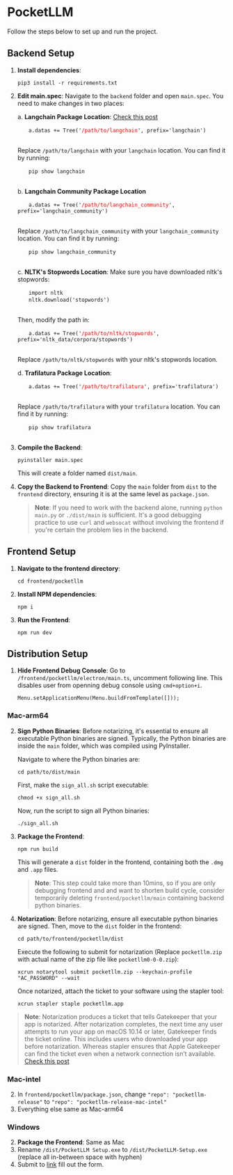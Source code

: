 # PocketLLM

Follow the steps below to set up and run the project.

## Backend Setup

1. **Install dependencies**:
   <pre>
   <code>pip3 install -r requirements.txt</code>
   </pre>

2. **Edit main.spec**:
   Navigate to the `backend` folder and open `main.spec`. You need to make changes in two places:

   a. **Langchain Package Location**: [Check this post](https://github.com/langchain-ai/langchain/issues/4547#issuecomment-1676403768)
      <pre>
      <code>a.datas += Tree('<text style="color: red;">/path/to/langchain</text>', prefix='langchain')</code>
      </pre>
      Replace `/path/to/langchain` with your `langchain` location. You can find it by running:
      <pre>
      <code>pip show langchain</code>
      </pre>

   b. **Langchain Community Package Location**
      <pre>
      <code>a.datas += Tree('<text style="color: red;">/path/to/langchain_community</text>', prefix='langchain_community')</code>
      </pre>
      Replace `/path/to/langchain_community` with your `langchain_community` location. You can find it by running:
      <pre>
      <code>pip show langchain_community</code>
      </pre>
      
   c. **NLTK's Stopwords Location**:
      Make sure you have downloaded nltk's stopwords:
      <pre>
      <code>import nltk</code>
      <code>nltk.download('stopwords')</code>
      </pre>
      Then, modify the path in:
      <pre>
      <code>a.datas += Tree('<span style="color: red;">/path/to/nltk/stopwords</span>', prefix='nltk_data/corpora/stopwords')</code>
      </pre>
      Replace `/path/to/nltk/stopwords` with your nltk's stopwords location.

   d. **Trafilatura Package Location**:
      <pre>
      <code>a.datas += Tree('<text style="color: red;">/path/to/trafilatura</text>', prefix='trafilatura')</code>
      </pre>
      Replace `/path/to/trafilatura` with your `trafilatura` location. You can find it by running:
      <pre>
      <code>pip show trafilatura</code>
      </pre>

4. **Compile the Backend**:
   <pre>
   <code>pyinstaller main.spec</code>
   </pre>
   This will create a folder named `dist/main`.

5. **Copy the Backend to Frontend**:
   Copy the `main` folder from `dist` to the `frontend` directory, ensuring it is at the same level as `package.json`.

   > **Note**: If you need to work with the backend alone, running `python main.py` or `./dist/main` is sufficient. It's a good debugging practice to use `curl` and `websocat` without involving the frontend if you're certain the problem lies in the backend.

## Frontend Setup

1. **Navigate to the frontend directory**:
   <pre>
   <code>cd frontend/pocketllm</code>
   </pre>

2. **Install NPM dependencies**:
   <pre>
   <code>npm i</code>
   </pre>

3. **Run the Frontend**:
   <pre>
   <code>npm run dev</code>
   </pre>

## Distribution Setup
1. **Hide Frontend Debug Console**:
   Go to `/frontend/pocketllm/electron/main.ts`, uncomment following line. This disables user from openning debug console using `cmd+option+i`.
   <pre>
   <code>Menu.setApplicationMenu(Menu.buildFromTemplate([]));</code>
   </pre>

### Mac-arm64
2. **Sign Python Binaries**:
   Before notarizing, it's essential to ensure all executable Python binaries are signed. Typically, the Python binaries are inside the `main` folder, which was compiled using PyInstaller.
   
   Navigate to where the Python binaries are:
   <pre>
   <code>cd path/to/dist/main</code>
   </pre>
   
   First, make the `sign_all.sh` script executable:
   <pre>
   <code>chmod +x sign_all.sh</code>
   </pre>
   
   Now, run the script to sign all Python binaries:
   <pre>
   <code>./sign_all.sh</code>
   </pre>

3. **Package the Frontend**:
   <pre>
   <code>npm run build</code>
   </pre>
   This will generate a `dist` folder in the frontend, containing both the `.dmg` and `.app` files.

   > **Note**: This step could take more than 10mins, so if you are only debugging frontend and and want to shorten build cycle, consider temporarily deleting `frontend/pocketllm/main` containing backend python binaries.

4. **Notarization**:
   Before notarizing, ensure all executable python binaries are signed. Then, move to the `dist` folder in the frontend:
   <pre>
   <code>cd path/to/frontend/pocketllm/dist</code>
   </pre>
   Execute the following to submit for notarization (Replace `pocketllm.zip` with actual name of the zip file like `pocketllm0-0-0.zip`):
   <pre>
   <code>xcrun notarytool submit pocketllm.zip --keychain-profile "AC_PASSWORD" --wait</code>
   </pre>
   Once notarized, attach the ticket to your software using the stapler tool:
   <pre>
   <code>xcrun stapler staple pocketllm.app</code>
   </pre>
> **Note**: Notarization produces a ticket that tells Gatekeeper that your app is notarized. After notarization completes, the next time any user attempts to run your app on macOS 10.14 or later, Gatekeeper finds the ticket online. This includes users who downloaded your app before notarization. Whereas stapler ensures that Apple Gatekeeper can find the ticket even when a network connection isn’t available. [Check this post](https://developer.apple.com/documentation/security/notarizing_macos_software_before_distribution/customizing_the_notarization_workflow#3178137)

### Mac-intel
   2. In `frontend/pocketllm/package.json`, change `"repo": "pocketllm-release"`  to `"repo": "pocketllm-release-mac-intel"`
   3. Everything else same as Mac-arm64

### Windows
   2. **Package the Frontend**:
      Same as Mac
   3. Rename `/dist/PocketLLM Setup.exe` to `/dist/PocketLLM-Setup.exe` (replace all in-between space with hyphen)
   4. Submit to [link](https://www.microsoft.com/en-us/wdsi/filesubmission) fill out the form.
